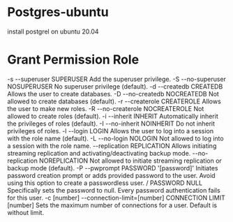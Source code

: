 # Postgres-ubuntu
install postgrel on ubuntu 20.04

# Grant Permission Role
-s
--superuser	SUPERUSER	Add the superuser privilege.
-S
--no-superuser	NOSUPERUSER	No superuser privilege (default).
-d
--createdb	CREATEDB	Allows the user to create databases.
-D
--no-createdb	NOCREATEDB	Not allowed to create databases (default).
-r
--createrole	CREATEROLE	Allows the user to make new roles.
-R
--no-createrole	NOCREATEROLE	Not allowed to create roles (default).
-i
--inherit	INHERIT	Automatically inherit the privileges of roles (default).
-I
--no-inherit	NOINHERIT	Do not inherit privileges of roles.
-l
--login	LOGIN	Allows the user to log into a session with the role name (default).
-L
--no-login	NOLOGIN	Not allowed to log into a session with the role name.
--replication	REPLICATION	Allows initiating streaming replication and activating/deactivating backup mode.
--no-replication	NOREPLICATION	Not allowed to initiate streaming replication or backup mode (default).
-P
--pwprompt	PASSWORD '[password]'	Initiates password creation prompt or adds provided password to the user. Avoid using this option to create a passwordless user.
/	PASSWORD NULL	Specifically sets the password to null. Every password authentication fails for this user.
-c [number]
--connection-limit=[number]	CONNECTION LIMIT [number]	Sets the maximum number of connections for a user. Default is without limit.